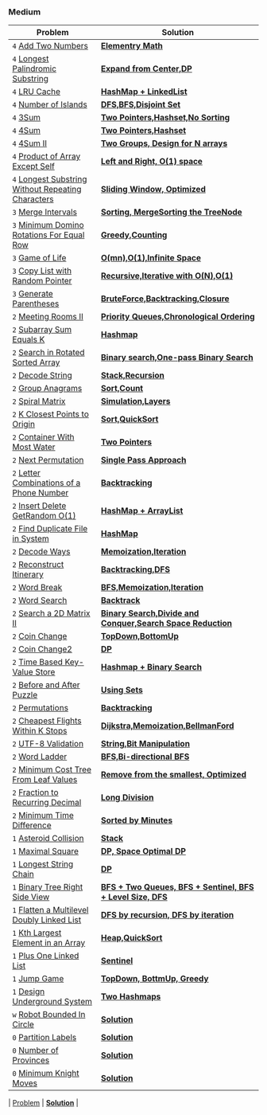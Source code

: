 ### Medium

| Problem | Solution |
| ------------ |  ------------ |
| `4` [Add Two Numbers](https://leetcode.com/problems/add-two-numbers/) | [**Elementry Math**](medium/Add_Two_Numbers) |
| `4` [Longest Palindromic Substring](https://leetcode.com/problems/longest-palindromic-substring/) | [**Expand from Center,DP**](medium/Longest_Palindromic_Substring) |
| `4` [LRU Cache](https://leetcode.com/problems/lru-cache/) | [**HashMap + LinkedList**](medium/LRU) |
| `4` [Number of Islands](https://leetcode.com/problems/number-of-islands/) | [**DFS,BFS,Disjoint Set**](medium/Number_of_Islands) |
| `4` [3Sum](https://leetcode.com/problems/3sum/) | [**Two Pointers,Hashset,No Sorting**](medium/3Sum) |
| `4` [4Sum](https://leetcode.com/problems/4sum/) | [**Two Pointers,Hashset**](medium/4Sum) |
| `4` [4Sum II](https://leetcode.com/problems/4sum-ii/) | [**Two Groups, Design for N arrays**](medium/4Sum_II) |
| `4` [Product of Array Except Self](https://leetcode.com/problems/product-of-array-except-self/) | [**Left and Right, O(1) space**](medium/Product_of_Array_Except_Self) |
| `4` [Longest Substring Without Repeating Characters](https://leetcode.com/problems/longest-substring-without-repeating-characters/) | [**Sliding Window, Optimized**](medium/Longest_Substring_Without_Repeating_Characters) |
| `3` [Merge Intervals](https://leetcode.com/problems/merge-intervals/) | [**Sorting, MergeSorting the TreeNode**](medium/Merge_Intervals) |
| `3` [Minimum Domino Rotations For Equal Row](https://leetcode.com/problems/minimum-domino-rotations-for-equal-row/) | [**Greedy,Counting**](medium/Minimum_Domino_Rotations_For_Equal_Row) |
| `3` [Game of Life](https://leetcode.com/problems/game-of-life/) | [**O(mn),O(1),Infinite Space**](medium/Game_of_Life) |
| `3` [Copy List with Random Pointer](https://leetcode.com/problems/copy-list-with-random-pointer/) | [**Recursive,Iterative with O(N),O(1)**](medium/Copy_List_with_Random_Pointer) |
| `3` [Generate Parentheses](https://leetcode.com/problems/generate-parentheses/) | [**BruteForce,Backtracking,Closure**](medium/Generate_Parentheses) |
| `2` [Meeting Rooms II](https://leetcode.com/problems/meeting-rooms-ii/) | [**Priority Queues,Chronological Ordering**](medium/Meeting_Rooms_II) |
| `2` [Subarray Sum Equals K](https://leetcode.com/problems/subarray-sum-equals-k/) | [**Hashmap**](medium/Subarray_Sum_Equals_K) |
| `2` [Search in Rotated Sorted Array](https://leetcode.com/problems/search-in-rotated-sorted-array/) | [**Binary search,One-pass Binary Search**](medium/Search_in_Rotated_Sorted_Array) |
| `2` [Decode String](https://leetcode.com/problems/decode-string/) | [**Stack,Recursion**](medium/Decode_String) |
| `2` [Group Anagrams](https://leetcode.com/problems/group-anagrams/) | [**Sort,Count**](medium/Group_Anagrams) |
| `2` [Spiral Matrix](https://leetcode.com/problems/spiral-matrix/) | [**Simulation,Layers**](medium/Spiral_Matrix) |
| `2` [K Closest Points to Origin](https://leetcode.com/problems/k-closest-points-to-origin/) | [**Sort,QuickSort**](medium/K_Closest_Points_to_Origin) |
| `2` [Container With Most Water](https://leetcode.com/problems/container-with-most-water/) | [**Two Pointers**](medium/Container_With_Most_Water) |
| `2` [Next Permutation](https://leetcode.com/problems/next-permutation/) | [**Single Pass Approach**](medium/Next_Permutation) |
| `2` [Letter Combinations of a Phone Number](https://leetcode.com/problems/letter-combinations-of-a-phone-number/) | [**Backtracking**](medium/Letter_Combinations_of_a_Phone_Number) |
| `2` [Insert Delete GetRandom O(1)](https://leetcode.com/problems/insert-delete-getrandom-o1/) | [**HashMap + ArrayList**](medium/Insert_Delete_GetRandom) |
| `2` [Find Duplicate File in System](https://leetcode.com/problems/find-duplicate-file-in-system/) | [**HashMap**](medium/Find_Duplicate_File_in_System) |
| `2` [Decode Ways](https://leetcode.com/problems/decode-ways/) | [**Memoization,Iteration**](medium/Decode_Ways) |
| `2` [Reconstruct Itinerary](https://leetcode.com/problems/reconstruct-itinerary/) | [**Backtracking,DFS**](medium/Reconstruct_Itinerary) |
| `2` [Word Break](https://leetcode.com/problems/word-break/) | [**BFS,Memoization,Iteration**](medium/Word_Break) |
| `2` [Word Search](https://leetcode.com/problems/word-search/) | [**Backtrack**](medium/Word_Search) |
| `2` [Search a 2D Matrix II](https://leetcode.com/problems/search-a-2d-matrix-ii/) | [**Binary Search,Divide and Conquer,Search Space Reduction**](medium/Search_a_2D_Matrix_II) |
| `2` [Coin Change](https://leetcode.com/problems/coin-change/) | [**TopDown,BottomUp**](medium/Coin_Change) |
| `2` [Coin Change2](https://leetcode.com/problems/coin-change-2/) | [**DP**](medium/Coin_Change_2) |
| `2` [Time Based Key-Value Store](https://leetcode.com/problems/time-based-key-value-store/) | [**Hashmap + Binary Search**](medium/Time_Based_Key_Value_Store) |
| `2` [Before and After Puzzle](https://leetcode.com/problems/before-and-after-puzzle/) | [**Using Sets**](medium/Before_and_after_Puzzle) |
| `2` [Permutations](https://leetcode.com/problems/permutations/) | [**Backtracking**](medium/Permutation) |
| `2` [Cheapest Flights Within K Stops](https://leetcode.com/problems/cheapest-flights-within-k-stops/) | [**Dijkstra,Memoization,BellmanFord**](medium/Cheapest_Flights_Within_K_Stops) |
| `2` [UTF-8 Validation](https://leetcode.com/problems/utf-8-validation/) | [**String,Bit Manipulation**](medium/UTF-8_Validation) |
| `2` [Word Ladder](https://leetcode.com/problems/word-ladder/) | [**BFS,Bi-directional BFS**](medium/Word_Ladder) |
| `2` [Minimum Cost Tree From Leaf Values](https://leetcode.com/problems/minimum-cost-tree-from-leaf-values/) | [**Remove from the smallest, Optimized**](medium/Minimum_Cost_Tree_From_Leaf_Values) |
| `2` [Fraction to Recurring Decimal](https://leetcode.com/problems/fraction-to-recurring-decimal/) | [**Long Division**](medium/Fraction_to_Recurring_Decimal) |
| `2` [Minimum Time Difference](https://leetcode.com/problems/minimum-time-difference/) | [**Sorted by Minutes**](medium/Minimum_Time_Difference) |
| `1` [Asteroid Collision](https://leetcode.com/problems/asteroid-collision/) | [**Stack**](medium/Asteroid_Collision) |
| `1` [Maximal Square](https://leetcode.com/problems/maximal-square/) | [**DP, Space Optimal DP**](medium/Maximal_Square) |
| `1` [Longest String Chain](https://leetcode.com/problems/longest-string-chain/) | [**DP**](medium/Longest_String_Chain) |
| `1` [Binary Tree Right Side View](https://leetcode.com/problems/binary-tree-right-side-view/) | [**BFS + Two Queues, BFS + Sentinel, BFS + Level Size, DFS**](medium/Binary_Tree_Right_Side_View) |
| `1` [Flatten a Multilevel Doubly Linked List](https://leetcode.com/problems/flatten-a-multilevel-doubly-linked-list/) | [**DFS by recursion, DFS by iteration**](medium/Flatten_a_Multilevel_Doubly_Linked_List) |
| `1` [Kth Largest Element in an Array](https://leetcode.com/problems/kth-largest-element-in-an-array/) | [**Heap,QuickSort**](medium/Kth_Largest_Element_in_an_Array) |
| `1` [Plus One Linked List](https://leetcode.com/problems/plus-one-linked-list/) | [**Sentinel**](medium/Plus_One_Linked_List) |
| `1` [Jump Game](https://leetcode.com/problems/jump-game/) | [**TopDown, BottmUp, Greedy**](medium/Jump_Game) | 
| `1` [Design Underground System](https://leetcode.com/problems/design-underground-system/) | [**Two Hashmaps**](medium/Design_Underground_System) | 
| `w` [Robot Bounded In Circle](https://leetcode.com/problems/robot-bounded-in-circle/) | [**Solution**]() |
| `0` [Partition Labels](https://leetcode.com/problems/partition-labels/) | [**Solution**]() | 
| `0` [Number of Provinces](https://leetcode.com/problems/number-of-provinces/) | [**Solution**]() | 
| `0` [Minimum Knight Moves](https://leetcode.com/problems/minimum-knight-moves/) | [**Solution**]() | 


| [Problem]() | [**Solution**]() | 